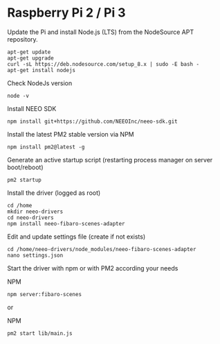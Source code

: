 # Raspberry Pi 2 / Pi 3

Update the Pi and install Node.js (LTS) from the NodeSource APT repository.

```
apt-get update
apt-get upgrade
curl -sL https://deb.nodesource.com/setup_8.x | sudo -E bash -
apt-get install nodejs
```

Check NodeJs version

```
node -v
```

Install NEEO SDK

```
npm install git+https://github.com/NEEOInc/neeo-sdk.git
```

Install the latest PM2 stable version via NPM

```
npm install pm2@latest -g
```

Generate an active startup script (restarting process manager on server boot/reboot)

```
pm2 startup
```

Install the driver (logged as root)

```
cd /home
mkdir neeo-drivers
cd neeo-drivers
npm install neeo-fibaro-scenes-adapter
```

Edit and update settings file (create if not exists)

```
cd /home/neeo-drivers/node_modules/neeo-fibaro-scenes-adapter
nano settings.json
```

Start the driver with npm or with PM2 according your needs

NPM
```
npm server:fibaro-scenes
```

or

NPM
```
pm2 start lib/main.js
```